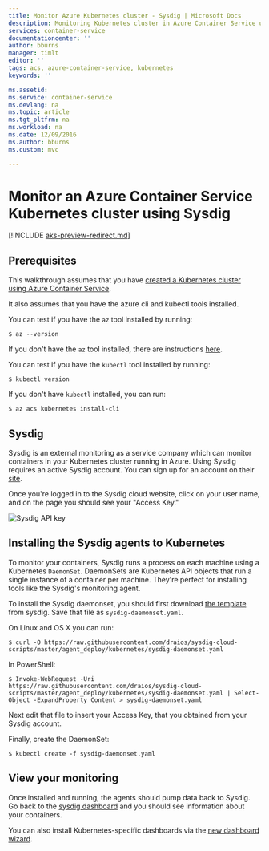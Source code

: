 ```yaml
---
title: Monitor Azure Kubernetes cluster - Sysdig | Microsoft Docs
description: Monitoring Kubernetes cluster in Azure Container Service using Sysdig
services: container-service
documentationcenter: ''
author: bburns
manager: timlt
editor: ''
tags: acs, azure-container-service, kubernetes
keywords: ''

ms.assetid: 
ms.service: container-service
ms.devlang: na
ms.topic: article
ms.tgt_pltfrm: na
ms.workload: na
ms.date: 12/09/2016
ms.author: bburns
ms.custom: mvc

---
```


# Monitor an Azure Container Service Kubernetes cluster using Sysdig

[!INCLUDE [aks-preview-redirect.md](../../../includes/aks-preview-redirect.md)]

## Prerequisites
This walkthrough assumes that you have [created a Kubernetes cluster using Azure Container Service](container-service-kubernetes-walkthrough.md).

It also assumes that you have the azure cli and kubectl tools installed.

You can test if you have the `az` tool installed by running:

```console
$ az --version
```

If you don't have the `az` tool installed, there are instructions [here](https://github.com/azure/azure-cli#installation).

You can test if you have the `kubectl` tool installed by running:

```console
$ kubectl version
```

If you don't have `kubectl` installed, you can run:

```console
$ az acs kubernetes install-cli
```

## Sysdig
Sysdig is an external monitoring as a service company which can monitor containers in your Kubernetes
cluster running in Azure. Using Sysdig requires an active Sysdig account.
You can sign up for an account on their [site](https://app.sysdigcloud.com).

Once you're logged in to the Sysdig cloud website, click on your user name, and on the page you should 
see your "Access Key." 

![Sysdig API key](./media/container-service-kubernetes-sysdig/sysdig2.png)

## Installing the Sysdig agents to Kubernetes
To monitor your containers, Sysdig runs a process on each machine using a Kubernetes `DaemonSet`.
DaemonSets are Kubernetes API objects that run a single instance of a container per machine.
They're perfect for installing tools like the Sysdig's monitoring agent.

To install the Sysdig daemonset, you should first download [the template](https://raw.githubusercontent.com/draios/sysdig-cloud-scripts/master/agent_deploy/kubernetes/sysdig-daemonset.yaml) 
from sysdig. Save that file as `sysdig-daemonset.yaml`.

On Linux and OS X you can run:

```console
$ curl -O https://raw.githubusercontent.com/draios/sysdig-cloud-scripts/master/agent_deploy/kubernetes/sysdig-daemonset.yaml
```

In PowerShell:

```console
$ Invoke-WebRequest -Uri https://raw.githubusercontent.com/draios/sysdig-cloud-scripts/master/agent_deploy/kubernetes/sysdig-daemonset.yaml | Select-Object -ExpandProperty Content > sysdig-daemonset.yaml
```

Next edit that file to insert your Access Key, that you obtained from your Sysdig account.

Finally, create the DaemonSet:

```console
$ kubectl create -f sysdig-daemonset.yaml
```

## View your monitoring
Once installed and running, the agents should pump data back to Sysdig.  Go back to the
[sysdig dashboard](https://app.sysdigcloud.com) and you should see information about your
containers.

You can also install Kubernetes-specific dashboards via the
[new dashboard wizard](https://app.sysdigcloud.com/#/dashboards/new).
